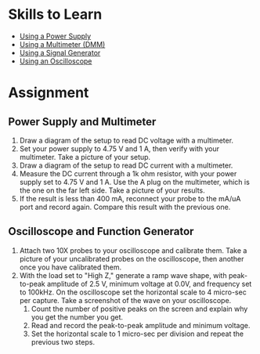 # Skills to Learn
- [Using a Power Supply](power_supply.md)
- [Using a Multimeter (DMM)](dmm.md)
- [Using a Signal Generator](signal_gen.md)
- [Using an Oscilloscope](oscope.md)

# Assignment
## Power Supply and Multimeter
1. Draw a diagram of the setup to read DC voltage with a multimeter.
1. Set your power supply to 4.75 V and 1 A, then verify with your multimeter. Take a picture of your setup.
1. Draw a diagram of the setup to read DC current with a multimeter.
1. Measure the DC current through a 1k ohm resistor, with your power supply set to 4.75 V and 1 A. Use the A plug on the multimeter, which is the one on the far left side. Take a picture of your results.
  1. If the result is less than 400 mA, reconnect your probe to the mA/uA port and record again. Compare this result with the previous one.

## Oscilloscope and Function Generator
1. Attach two 10X probes to your oscilloscope and calibrate them. Take a picture of your uncalibrated probes on the oscilloscope, then another once you have calibrated them.
1. With the load set to "High Z," generate a ramp wave shape, with peak-to-peak amplitude of 2.5 V, minimum voltage at 0.0V, and frequency set to 100kHz. On the oscilloscope set the horizontal scale to 4 micro-sec per capture. Take a screenshot of the wave on your oscilloscope.
    1. Count the number of positive peaks on the screen and explain why you get the number you get.
    1. Read and record the peak-to-peak amplitude and minimum voltage.
    1. Set the horizontal scale to 1 micro-sec per division and repeat the previous two steps.
